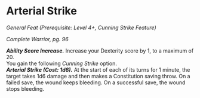 # Arterial Strike
*General Feat (Prerequisite: Level 4+, Cunning Strike Feature)*

*Complete Warrior, pg. 96*

***Ability Score Increase.*** Increase your Dexterity score by 1, to a maximum of 20.  
You gain the following *Cunning Strike* option.  
***Arterial Strike (Cost: 1d6).*** At the start of each of its turns for 1 minute, the target takes 1d6 damage and then makes a Constitution saving throw. On a failed save, the wound keeps bleeding. On a successful save, the wound stops bleeding.